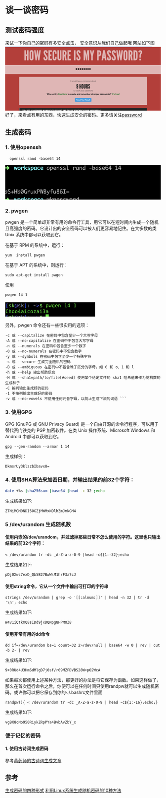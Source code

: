 # 谈一谈密码
## 测试密码强度
来试一下你自己的密码有多安全[点击](https://howsecureismypassword.net/)， 安全意识从我们自己做起哦
网站如下图
![image](./images/how_to_breakpassword.png)
好了，来看点有用的东西，快速生成安全的密码。更多请关注[password](https://github.com/wmenjoy/awesome-knowleges/blob/master/security/cryptography/password.md)
## 生成密码
### 1. 使用openssh 
```
  openssl rand -base64 14
```
![image](images/openssh.png)
### 2. pwgen
pwgen 是一个简单却非常有用的命令行工具，用它可以在短时间内生成一个随机且高强度的密码。它设计出的安全密码可以被人们更容易地记住。在大多数的类 Unix 系统中都可以获取到它。

在基于 RPM 的系统中，运行：
```
yum  install pwgen
```
在基于 APT 的系统中，则运行：
```
sudo apt-get install pwgen
```
使用
```
pwgen 14 1
```
![image](images/pwgeen.jpg)

另外，pwgen 命令还有一些很实用的选项：
```
-c 或 --capitalize 在密码中包含至少一个大写字母
-A 或 --no-capitalize 在密码中不包含大写字母
-n 或 --numerals 在密码中包含至少一个数字
-0 或 --no-numerals 在密码中不包含数字
-y 或 --symbols 在密码中包含至少一个特殊字符
-s 或 --secure 生成完全随机的密码
-B 或 --ambiguous 在密码中不包含难于区分的字母，如 0 和 o、1 和 l
-h 或 --help 输出帮助信息
-H 或 --sha1=path/to/file[#seed] 使用某个给定文件的 sha1 哈希值来作为随机数的生成种子
-C 按列输出生成好的密码
-1 不按列输出生成好的密码
-v 或 --no-vowels 不使用任何元音字母，以防止生成下流的词语 ```

```
### 3. 使用GPG
GPG (GnuPG 或 GNU Privacy Guard) 是一个自由开源的命令行程序，可以用于替代赛门铁克的 PGP 加密软件。在类 Unix 操作系统、Microsoft Windows 和 Android 中都可以获取到它。
``` 
gpg --gen-random --armor 1 14
```
生成样例：
```
DkmsrUy3klzzbIbavx8=
```

### 4. 使用SHA算法来加密日期，并输出结果的前32个字符：
``` bash
date +%s |sha256sum |base64 |head -c 32 ;echo
```
生成结果如下:
```
ZTNiMGM0NDI5OGZjMWMxNDlhZmJmNGM4
```
### 5 /dev/urandom 生成随机数
#### 使用内嵌的/dev/urandom，并过滤掉那些日常不怎么使用的字符。这里也只输出结果的前32个字符：
```
< /dev/urandom tr -dc _A-Z-a-z-0-9 |head -c${1:-32};echo
```
生成结果如下:
```
pDj0Xwz7exD_Qb5B27BwWsM1hrF3a7cJ
```
#### 使用string命令，它从一个文件中输出可打印的字符串
```
strings /dev/urandom | grep -o '[[:alnum:]]' | head -n 32 | tr -d '\n'; echo
```
生成结果如下:
```
W4v1iQtkmQ8sIDd9jxDQNpg8HPMOZ8
```
#### 使用非常有用的dd命令
```
dd if=/dev/urandom bs=1 count=32 2>/dev/null | base64 -w 0 | rev | cut -b 2- | rev
```
生成结果如下:
```
9+0RUd4U3HmSdMlgD7j0sf/r09MZFDVBS28W+pO2WcA
```

如果每次都使用上述某种方法，那更好的办法是将它保存为函数。如果这样做了，那么在首次运行命令之后，你便可以在任何时间只使用randpw就可以生成随机密码。或许你可以把它保存到你的~/.bashrc文件里面
```
randpw(){ < /dev/urandom tr -dc _A-Z-a-z-0-9 | head -c${1:-16};echo;}
```
生成结果如下:
```
vgBX8cNo950RiykZRpPYa4BvbAvZbY_x
```

### 便于记忆的密码

#### 1. 使用古诗词生成密码

参考[黄药师的古诗词生成文章](https://github.com/bingoohuang/blog/issues/22)

## 参考
[生成密码的四种形式](https://blog.csdn.net/u014743697/article/details/54136133)
[利用Linux系统生成随机密码的10种方法](https://www.cnblogs.com/xyz0601/p/4445711.html)

